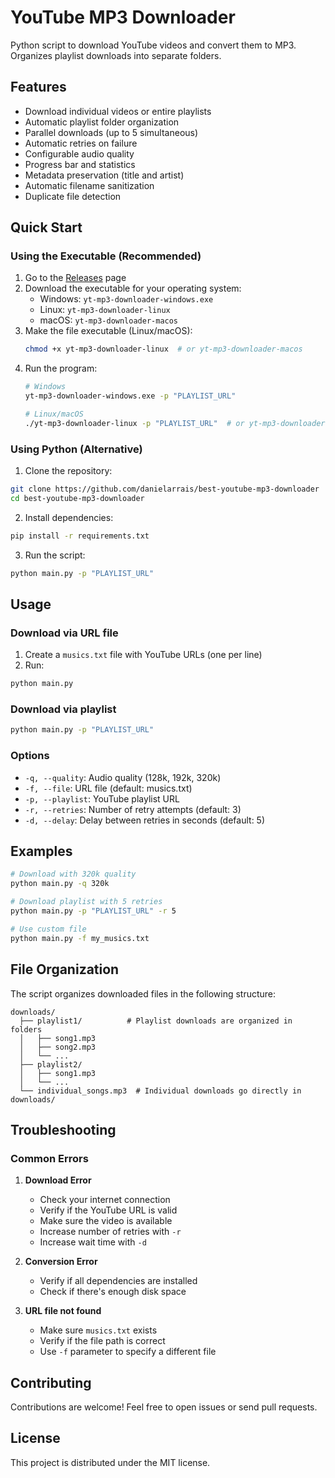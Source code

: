 # YouTube MP3 Downloader

Python script to download YouTube videos and convert them to MP3. Organizes playlist downloads into separate folders.

## Features

- Download individual videos or entire playlists
- Automatic playlist folder organization
- Parallel downloads (up to 5 simultaneous)
- Automatic retries on failure
- Configurable audio quality
- Progress bar and statistics
- Metadata preservation (title and artist)
- Automatic filename sanitization
- Duplicate file detection

## Quick Start

### Using the Executable (Recommended)

1. Go to the [Releases](https://github.com/danielarrais/best-youtube-mp3-downloader/releases) page
2. Download the executable for your operating system:
   - Windows: `yt-mp3-downloader-windows.exe`
   - Linux: `yt-mp3-downloader-linux`
   - macOS: `yt-mp3-downloader-macos`
3. Make the file executable (Linux/macOS):
   ```bash
   chmod +x yt-mp3-downloader-linux  # or yt-mp3-downloader-macos
   ```
4. Run the program:
   ```bash
   # Windows
   yt-mp3-downloader-windows.exe -p "PLAYLIST_URL"
   
   # Linux/macOS
   ./yt-mp3-downloader-linux -p "PLAYLIST_URL"  # or yt-mp3-downloader-macos
   ```

### Using Python (Alternative)

1. Clone the repository:
```bash
git clone https://github.com/danielarrais/best-youtube-mp3-downloader
cd best-youtube-mp3-downloader
```

2. Install dependencies:
```bash
pip install -r requirements.txt
```

3. Run the script:
```bash
python main.py -p "PLAYLIST_URL"
```

## Usage

### Download via URL file
1. Create a `musics.txt` file with YouTube URLs (one per line)
2. Run:
```bash
python main.py
```

### Download via playlist
```bash
python main.py -p "PLAYLIST_URL"
```

### Options
- `-q, --quality`: Audio quality (128k, 192k, 320k)
- `-f, --file`: URL file (default: musics.txt)
- `-p, --playlist`: YouTube playlist URL
- `-r, --retries`: Number of retry attempts (default: 3)
- `-d, --delay`: Delay between retries in seconds (default: 5)

## Examples

```bash
# Download with 320k quality
python main.py -q 320k

# Download playlist with 5 retries
python main.py -p "PLAYLIST_URL" -r 5

# Use custom file
python main.py -f my_musics.txt
```

## File Organization

The script organizes downloaded files in the following structure:

```
downloads/
  ├── playlist1/          # Playlist downloads are organized in folders
  │   ├── song1.mp3
  │   ├── song2.mp3
  │   └── ...
  ├── playlist2/
  │   ├── song1.mp3
  │   └── ...
  └── individual_songs.mp3  # Individual downloads go directly in downloads/
```

## Troubleshooting

### Common Errors
1. **Download Error**
   - Check your internet connection
   - Verify if the YouTube URL is valid
   - Make sure the video is available
   - Increase number of retries with `-r`
   - Increase wait time with `-d`

2. **Conversion Error**
   - Verify if all dependencies are installed
   - Check if there's enough disk space

3. **URL file not found**
   - Make sure `musics.txt` exists
   - Verify if the file path is correct
   - Use `-f` parameter to specify a different file

## Contributing

Contributions are welcome! Feel free to open issues or send pull requests.

## License

This project is distributed under the MIT license. 
